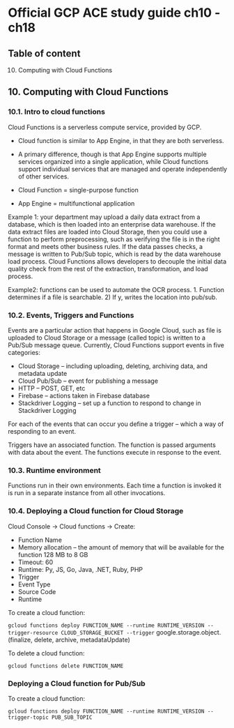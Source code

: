 # Official GCP ACE study guide ch10 - ch18

## Table of content

10. Computing with Cloud Functions

## 10. Computing with Cloud Functions

### 10.1. Intro to cloud functions

Cloud Functions is a serverless compute service, provided by GCP.

- Cloud function is similar to App Engine, in that they are both serverless.
- A primary difference, though is that App Engine supports multiple services organized into a single application, while Cloud functions support individual services that are managed and operate independently of other services.

- Cloud Function = single-purpose function
- App Engine = multifunctional application

Example 1: your department may upload a daily data extract from a database, which is then loaded into an enterprise data warehouse. If the data extract files are loaded into Cloud Storage, then you could use a function to perform preprocessing, such as verifying the file is in the right format and meets other business rules. If the data passes checks, a message is written to Pub/Sub topic, which is read by the data warehouse load process. Cloud Functions allows developers to decouple the initial data quality check from the rest of the extraction, transformation, and load process.

Example2:  functions can be used to automate the OCR process. 1. Function determines if a file is searchable. 2) If y, writes the location into pub/sub.

### 10.2. Events, Triggers and Functions

Events are a particular action that happens in Google Cloud, such as file is uploaded to Cloud Storage or a message (called topic) is written to a Pub/Sub message queue. Currently, Cloud Functions support events in five categories:

- Cloud Storage – including uploading, deleting, archiving data, and metadata update
- Cloud Pub/Sub – event for publishing a message
- HTTP – POST, GET, etc
- Firebase – actions taken in Firebase database 
- Stackdriver Logging – set up a function to respond to change in Stackdriver Logging

For each of the events that can occur you define a trigger – which a way of responding to an event.

Triggers have an associated function. The function is passed arguments with data about the event. The functions execute in response to the event.

### 10.3. Runtime environment

Functions run in their own environments. Each time a function is invoked it is run in a separate instance from all other invocations.

### 10.4. Deploying  a Cloud function for Cloud Storage

Cloud Console -> Cloud functions -> Create:

- Function Name
- Memory allocation – the amount of memory that will be available for the function 128 MB to 8 GB
- Timeout: 60
- Runtime: Py, JS, Go, Java, .NET, Ruby, PHP
- Trigger
- Event Type
- Source Code
- Runtime

To create a cloud function:

`gcloud functions deploy FUNCTION_NAME --runtime RUNTIME_VERSION --trigger-resource CLOUD_STORAGE_BUCKET --trigger` google.storage.object.(finalize, delete, archive, metadataUpdate)

To delete a cloud function:

`gcloud functions delete FUNCTION_NAME`

### Deploying  a Cloud function for Pub/Sub

To create a cloud function:

`gcloud functions deploy FUNCTION_NAME --runtime RUNTIME_VERSION --trigger-topic PUB_SUB_TOPIC`
